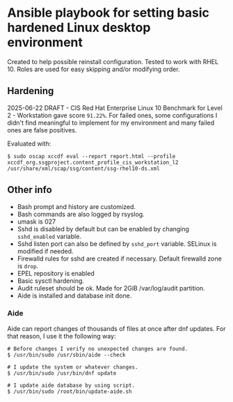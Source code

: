 # Ansible playbook for setting basic hardened Linux desktop environment
Created to help possible reinstall configuration. Tested to work with RHEL 10. Roles are used for easy skipping and/or modifying order.

## Hardening
2025-06-22 DRAFT - CIS Red Hat Enterprise Linux 10 Benchmark for Level 2 - Workstation gave score `91.22%`. For failed ones, some configurations I didn't find meaningful to implement for my environment and many failed ones are false positives.

Evaluated with:
```
$ sudo oscap xccdf eval --report report.html --profile xccdf_org.ssgproject.content_profile_cis_workstation_l2 /usr/share/xml/scap/ssg/content/ssg-rhel10-ds.xml
```

## Other info
* Bash prompt and history are customized.
* Bash commands are also logged by rsyslog.
* umask is 027
* Sshd is disabled by default but can be enabled by changing `sshd_enabled` variable.
* Sshd listen port can also be defined by `sshd_port` variable. SELinux is modified if needed.
* Firewalld rules for sshd are created if necessary. Default firewalld zone is `drop`.
* EPEL repository is enabled
* Basic sysctl hardening.
* Audit ruleset should be ok. Made for 2GiB /var/log/audit partition.
* Aide is installed and database init done.

### Aide
Aide can report changes of thousands of files at once after dnf updates. For that reason, I use it the following way:
```
# Before changes I verify no unexpected changes are found.
$ /usr/bin/sudo /usr/sbin/aide --check

# I update the system or whatever changes.
$ /usr/bin/sudo /usr/bin/dnf update

# I update aide database by using script.
$ /usr/bin/sudo /root/bin/update-aide.sh
```

